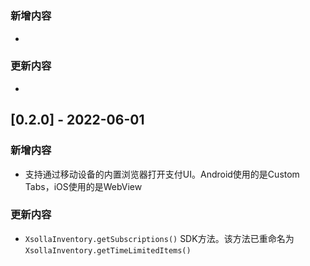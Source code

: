 # 

## 

### 新增内容
- 

### 更新内容
- 

## [0.2.0] - 2022-06-01

### 新增内容
- 支持通过移动设备的内置浏览器打开支付UI。Android使用的是Custom Tabs，iOS使用的是WebView

### 更新内容
- `XsollaInventory.getSubscriptions()` 
  SDK方法。该方法已重命名为`XsollaInventory.getTimeLimitedItems()`
